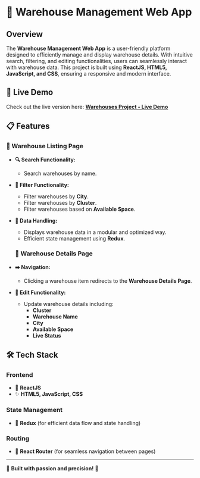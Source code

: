 # 🏢 Warehouse Management Web App

## Overview
The **Warehouse Management Web App** is a user-friendly platform designed to efficiently manage and display warehouse details. With intuitive search, filtering, and editing functionalities, users can seamlessly interact with warehouse data. This project is built using **ReactJS, HTML5, JavaScript, and CSS**, ensuring a responsive and modern interface.

## 🔗 Live Demo
Check out the live version here: **[Warehouses Project - Live Demo](https://warehouse-roan.vercel.app/)**

## 📋 Features

### 📂 Warehouse Listing Page
- **🔍 Search Functionality:**
  - Search warehouses by name.
- **🔄 Filter Functionality:**
  - Filter warehouses by **City**.
  - Filter warehouses by **Cluster**.
  - Filter warehouses based on **Available Space**.
- **📂 Data Handling:**
  - Displays warehouse data in a modular and optimized way.
  - Efficient state management using **Redux**.

  ### 🔧 Warehouse Details Page
- **➡️ Navigation:**
  - Clicking a warehouse item redirects to the **Warehouse Details Page**.
- **📝 Edit Functionality:**
  - Update warehouse details including:
    - **Cluster**
    - **Warehouse Name**
    - **City**
    - **Available Space**
    - **Live Status**

## 🛠️ Tech Stack

### Frontend
- 💚 **ReactJS**
- ✨ **HTML5, JavaScript, CSS**

### State Management
- 🌟 **Redux** (for efficient data flow and state handling)

### Routing
- 🏢 **React Router** (for seamless navigation between pages)


---
💪 **Built with passion and precision!** 🌟

